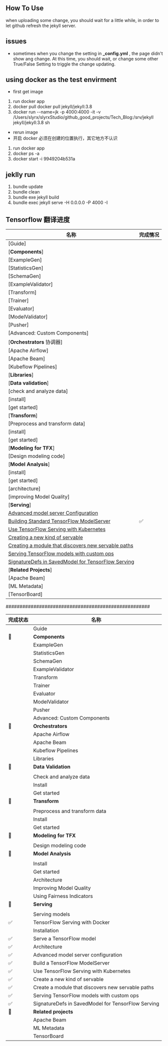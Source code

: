 
## How To Use
when uploading some change, you should wait for a little while, in order to let github refresh the jekyll server.

## issues
+ sometimes when you change the setting in **\_config.yml** , the page didn't show ang change. At this time, you should wait, or change some other True/False Setting to triggle the change updating.


## using docker as the test envirment
+ first get image
1. run docker app
2. docker pull docker pull jekyll/jekyll:3.8
3. docker run --name=jk -p 4000:4000 -it -v /Users/slyrx/slyrxStudio/github_good_projects/Tech_Blog:/srv/jekyll jekyll/jekyll:3.8 sh

+ rerun image
+ 开启 docker 必须在创建的位置执行，其它地方不认识
1. run docker app
2. docker ps -a
3. docker start -i 9949204b531a

## jeklly run
1. bundle update
2. bundle clean  
3. bundle exe jekyll build
4. bundle exec jekyll serve -H 0.0.0.0 -P 4000 -I


## Tensorflow 翻译进度

|名称|完成情况|
|---|---|
|[Guide]||
|[**Components**]||
|  [ExampleGen]||
|  [StatisticsGen]||
|  [SchemaGen]||
|  [ExampleValidator]||
|  [Transform]||
|  [Trainer]||
|  [Evaluator]||
|  [ModelValidator]||
|  [Pusher]||
|  [Advanced: Custom Components]||
|[**Orchestrators** 协调器]||
|  [Apache Airflow]||
|  [Apache Beam]||
|  [Kubeflow Pipelines]||
|[**Libraries**]||
|  [**Data validation**]||
|  [check and analyze data]||
|  [install]||
|  [get started]||
|[**Transform**]||
|  [Preprocess and transform data]||
|  [install]||
|  [get started]||
|[**Modeling for TFX**]||
|  [Design modeling code]||
|[**Model Analysis**]||
|  [install]||
|  [get started]||
|  [architecture]||
|  [improving Model Quality]||
|[**Serving**]||
|[Advanced model server Configuration](https://www.tensorflow.org/tfx/serving/custom_servable)||
|[Building Standard TensorFlow ModelServer](https://www.tensorflow.org/tfx/serving/serving_advanced)|✅|
|[Use TensorFlow Serving with Kubernetes](https://www.tensorflow.org/tfx/serving/serving_kubernetes)||
|[Creating a new kind of servable](https://www.tensorflow.org/tfx/serving/custom_servable)||
|[Creating a module that discovers new servable paths](https://www.tensorflow.org/tfx/serving/custom_source)||
|[Serving TensorFlow models with custom ops](https://www.tensorflow.org/tfx/serving/custom_ops)||
|[SignatureDefs in SavedModel for TensorFlow Serving](https://www.tensorflow.org/tfx/serving/signature_defs)||
|[**Related Projects**]||
|[Apache Beam]||
|[ML Metadata]||
|[TensorBoard]||

####################################################

|完成状态|名称|
|---|---|
||Guide|
|🌹|**Components**|
||ExampleGen|
||StatisticsGen|
||SchemaGen|
||ExampleValidator|
||Transform|
||Trainer|
||Evaluator|
||ModelValidator|
||Pusher|
||Advanced: Custom Components|
|🌹|**Orchestrators**|
||Apache Airflow|
||Apache Beam|
||Kubeflow Pipelines|
||Libraries|
|🌹|**Data Validation**|
|||
||Check and analyze data|
||Install|
||Get started|
|🌹|**Transform**|
|||
||Preprocess and transform data|
||Install|
||Get started|
|🌹|**Modeling for TFX**|
|||
||Design modeling code|
|🌹|**Model Analysis**|
|||
||Install|
||Get started|
||Architecture|
||Improving Model Quality|
||Using Fairness Indicators|
|🌹|**Serving**|
|||
||Serving models|
|✅|TensorFlow Serving with Docker|
||Installation|
|✅|Serve a TensorFlow model|
|✅|Architecture|
|✅|Advanced model server configuration|
|✅|Build a TensorFlow ModelServer|
|✅|Use TensorFlow Serving with Kubernetes|
|✅|Create a new kind of servable|
|✅|Create a module that discovers new servable paths|
|✅|Serving TensorFlow models with custom ops|
|✅|SignatureDefs in SavedModel for TensorFlow Serving|
|🌹|**Related projects**|
||Apache Beam|
||ML Metadata|
||TensorBoard|
